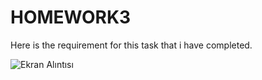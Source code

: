 # HOMEWORK3

Here is the requirement for this task that i have completed.

![Ekran Alıntısı](https://user-images.githubusercontent.com/82970523/176988639-73524a33-2b36-405a-acf4-cb8bbf7b0c06.PNG)
